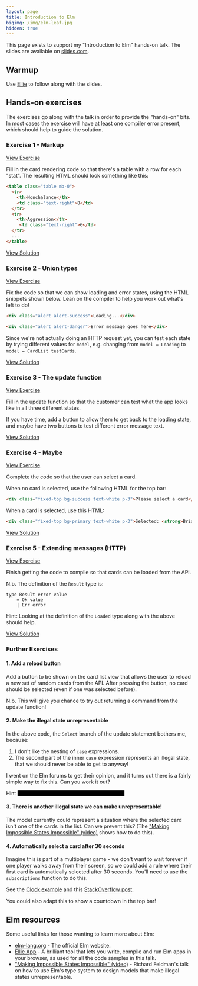 ```yaml
---
layout: page
title: Introduction to Elm
bigimg: /img/elm-leaf.jpg
hidden: true
---
```


This page exists to support my "Introduction to Elm" hands-on talk. The slides are available on [slides.com](http://slides.com/morcs/introduction-to-elm).

## Warmup

Use [Ellie](https://ellie-app.com/) to follow along with the slides.

## Hands-on exercises

The exercises go along with the talk in order to provide the "hands-on" bits. In most cases the exercise will have at least one compiler error present, which should help to guide the solution.

### Exercise 1 - Markup

[View Exercise](https://ellie-app.com/mwRph7znwa1/6)

Fill in the card rendering code so that there's a table with a row for each "stat". The resulting HTML should look something like this:

```html
<table class="table mb-0">
  <tr>
    <th>Nonchalance</th>
    <td class="text-right">8</td>
  </tr>
  <tr>
    <th>Aggression</th>
     <td class="text-right">6</td>
  </tr>
  ...
</table>
```

[View Solution](https://ellie-app.com/mwRph7znwa1/5)

### Exercise 2 - Union types

[View Exercise](https://ellie-app.com/mwRph7znwa1/8)

Fix the code so that we can show loading and error states, using the HTML snippets shown below. Lean on the compiler to help you work out what's left to do!

```html
<div class="alert alert-success">Loading...</div>
```

```html
<div class="alert alert-danger">Error message goes here</div>
```
Since we're not actually doing an HTTP request yet, you can test each state by trying different values for `model`, e.g. changing from `model = Loading` to `model = CardList testCards`.

[View Solution](https://ellie-app.com/mwRph7znwa1/7)

### Exercise 3 - The update function

[View Exercise](https://ellie-app.com/mwRph7znwa1/10)

Fill in the update function so that the customer can test what the app looks like in all three different states.

If you have time, add a button to allow them to get back to the loading state, and maybe have two buttons to test different error message text.

[View Solution](https://ellie-app.com/mwRph7znwa1/9)

### Exercise 4 - Maybe

[View Exercise](https://ellie-app.com/mwRph7znwa1/13)

Complete the code so that the user can select a card.

When no card is selected, use the following HTML for the top bar:

```html
<div class="fixed-top bg-success text-white p-3">Please select a card</div>
```

When a card is selected, use this HTML:

```html
<div class="fixed-top bg-primary text-white p-3">Selected: <strong>Brian</strong></div>
```

[View Solution](https://ellie-app.com/mwRph7znwa1/12)

### Exercise 5 - Extending messages (HTTP)

[View Exercise](https://ellie-app.com/mwRph7znwa1/16)

Finish getting the code to compile so that cards can be loaded from the API.

N.b. The definition of the `Result` type is:

```
type Result error value
    = Ok value
    | Err error
```

Hint: Looking at the definition of the `Loaded` type along with the above should help.

[View Solution](https://ellie-app.com/mwRph7znwa1/14)

### Further Exercises

#### 1. Add a reload button

Add a button to be shown on the card list view that allows the user to reload a new set of random cards from the API. After pressing the button, no card should be selected (even if one was selected before).

N.b. This will give you chance to try out returning a command from the update function!

#### 2. Make the illegal state unrepresentable

In the above code, the `Select` branch of the update statement bothers me, because:

1. I don't like the nesting of `case` expressions.
2. The second part of the inner `case` expression represents an illegal state, that we should never be able to get to anyway!

I went on the Elm forums to get their opinion, and it turns out there is a fairly simple way to fix this. Can you work it out?

Hint <span style="color:#0000;background-color:#000000">Try changing the Select message type itself</span>

#### 3. There is another illegal state we can make unrepresentable!

The model currently could represent a situation where the selected card isn't one of the cards in the list. Can we prevent this? (The ["Making Impossible States Impossible" (video)](https://www.youtube.com/watch?v=IcgmSRJHu_8) shows how to do this).

#### 4. Automatically select a card after 30 seconds

Imagine this is part of a multiplayer game - we don't want to wait forever if one player walks away from their screen, so we could add a rule where their first card is automatically selected after 30 seconds. You'll need to use the `subscriptions` function to do this. 

See the [Clock example](http://elm-lang.org/examples/clock) and this [StackOverflow post](https://stackoverflow.com/questions/40599512/how-to-achieve-behavior-of-settimeout-in-elm?utm_medium=organic&utm_source=google_rich_qa&utm_campaign=google_rich_qa).

You could also adapt this to show a countdown in the top bar!

## Elm resources

Some useful links for those wanting to learn more about Elm:

* [elm-lang.org](http://elm-lang.org/) - The official Elm website.
* [Ellie App](https://ellie-app.com/) - A brilliant tool that lets you write, compile and run Elm apps in your browser, as used for all the code samples in this talk.
* ["Making Impossible States Impossible" (video)](https://www.youtube.com/watch?v=IcgmSRJHu_8) - Richard Feldman's talk on how to use Elm's type system to design models that make illegal states unrepresentable.
